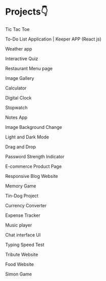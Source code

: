# Projects👇
Tic Tac Toe

To-Do List Application | Keeper APP (React js)

Weather app

Interactive Quiz

Restaurant Menu page

Image Gallery

Calculator

Digital Clock

Stopwatch

Notes App

Image Background Change

Light and Dark Mode

Drag and Drop

Password Strength Indicator

E-commerce Product Page

Responsive Blog Website

Memory Game

Tin-Dog Project

Currency Converter

Expense Tracker

Music player

Chat interface UI

Typing Speed Test

Tribute Website

Food Website

Simon Game

